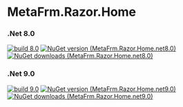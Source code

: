 # MetaFrm.Razor.Home

### .Net 8.0
[![build 8.0](https://github.com/MetaFrm/MetaFrm.Razor.Home/actions/workflows/build_8.0.yml/badge.svg)](https://github.com/MetaFrm/MetaFrm.Razor.Home/actions/workflows/build_8.0.yml)
[![NuGet version (MetaFrm.Razor.Home.net8.0)](https://img.shields.io/nuget/v/MetaFrm.Razor.Home.net8.0)](https://www.nuget.org/packages/MetaFrm.Razor.Home.net8.0/)
[![NuGet downloads (MetaFrm.Razor.Home.net8.0)](https://img.shields.io/nuget/dt/MetaFrm.Razor.Home.net8.0)](https://www.nuget.org/packages/MetaFrm.Razor.Home.net8.0/)
### .Net 9.0
[![build 9.0](https://github.com/MetaFrm/MetaFrm.Razor.Home/actions/workflows/build_9.0.yml/badge.svg)](https://github.com/MetaFrm/MetaFrm.Razor.Home/actions/workflows/build_9.0.yml)
[![NuGet version (MetaFrm.Razor.Home.net9.0)](https://img.shields.io/nuget/v/MetaFrm.Razor.Home.net9.0)](https://www.nuget.org/packages/MetaFrm.Razor.Home.net9.0/)
[![NuGet downloads (MetaFrm.Razor.Home.net9.0)](https://img.shields.io/nuget/dt/MetaFrm.Razor.Home.net9.0)](https://www.nuget.org/packages/MetaFrm.Razor.Home.net9.0/)